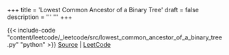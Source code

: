 +++
title = 'Lowest Common Ancestor of a Binary Tree'
draft = false
description =  '''
'''
+++

{{< include-code "content/leetcode/_leetcode/src/lowest_common_ancestor_of_a_binary_tree.py" "python" >}}
[Source](https://github.com/grind-rip/leetcode/blob/master/src/lowest_common_ancestor_of_a_binary_tree.py) | [LeetCode](https://leetcode.com/problems/lowest-common-ancestor-of-a-binary-tree)

